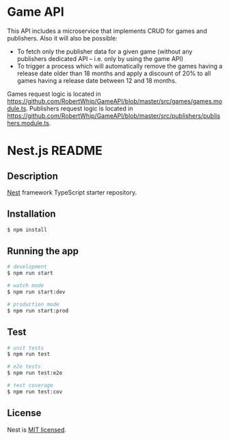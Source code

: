 # Game API
This API includes a microservice that implements CRUD for games and publishers.
Also it will also be possible:
- To fetch only the publisher data for a given game (without any publishers dedicated API – i.e. only by
using the game API)
- To trigger a process which will automatically remove the games having a release date older than 18
months and apply a discount of 20% to all games having a release date between 12 and 18 months.

Games request logic is located in https://github.com/RobertWhip/GameAPI/blob/master/src/games/games.module.ts.
Publishers request logic is located in https://github.com/RobertWhip/GameAPI/blob/master/src/publishers/publishers.module.ts.

## 

# Nest.js README

## Description

[Nest](https://github.com/nestjs/nest) framework TypeScript starter repository.

## Installation

```bash
$ npm install
```

## Running the app

```bash
# development
$ npm run start

# watch mode
$ npm run start:dev

# production mode
$ npm run start:prod
```

## Test

```bash
# unit tests
$ npm run test

# e2e tests
$ npm run test:e2e

# test coverage
$ npm run test:cov
```

## License

Nest is [MIT licensed](LICENSE).
